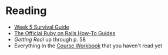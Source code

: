 # Reading

* [Week 5 Survival Guide](https://github.com/GoLearnToCode/kiei925-spring15/raw/master/files/KIEI925SurvivalWeek5.pdf)
* [The Official Ruby on Rails How-To Guides](http://guides.rubyonrails.org)
* _Getting Real_ up through p. 58
* Everything in the [Course Workbook](http://golearntocode.com/kiei925-spring16/workbook) that you haven't read yet

